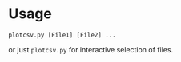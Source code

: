 # Usage

`plotcsv.py [File1] [File2] ...`

or just `plotcsv.py` for interactive selection of files.
